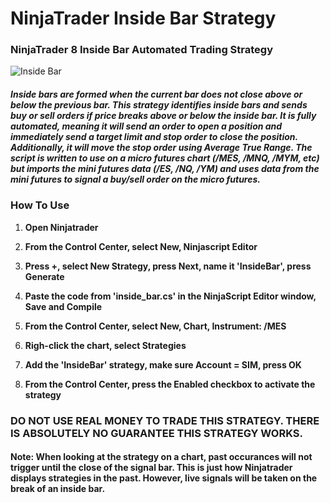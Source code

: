 # NinjaTrader Inside Bar Strategy

### NinjaTrader 8 Inside Bar Automated Trading Strategy

![Inside Bar](https://github.com/iniguezdj/ninjatrader_inside_strategy/blob/master/mes_5min.PNG)


##### Inside bars are formed when the current bar does not close above or below the previous bar. This strategy identifies inside bars and sends buy or sell orders if price breaks above or below the inside bar. It is fully automated, meaning it will send an order to open a position and immediately send a target limit and stop order to close the position. Additionally, it will move the stop order using Average True Range. The script is written to use on a micro futures chart (/MES, /MNQ, /MYM, etc) but imports the mini futures data (/ES, /NQ, /YM) and uses data from the mini futures to signal a buy/sell order on the micro futures.

### How To Use

1. **Open Ninjatrader**

2. **From the Control Center, select New, Ninjascript Editor**

3. **Press +, select New Strategy, press Next, name it 'InsideBar', press Generate**

4. **Paste the code from 'inside_bar.cs' in the NinjaScript Editor window, Save and Compile**

5. **From the Control Center, select New, Chart, Instrument: /MES**

6. **Righ-click the chart, select Strategies**

7. **Add the 'InsideBar' strategy, make sure Account = SIM, press OK**

8. **From the Control Center, press the Enabled checkbox to activate the strategy**

### DO NOT USE REAL MONEY TO TRADE THIS STRATEGY. THERE IS ABSOLUTELY NO GUARANTEE THIS STRATEGY WORKS.

#### Note: When looking at the strategy on a chart, past occurances will not trigger until the close of the signal bar. This is just how Ninjatrader displays strategies in the past. However, live signals will be taken on the break of an inside bar.